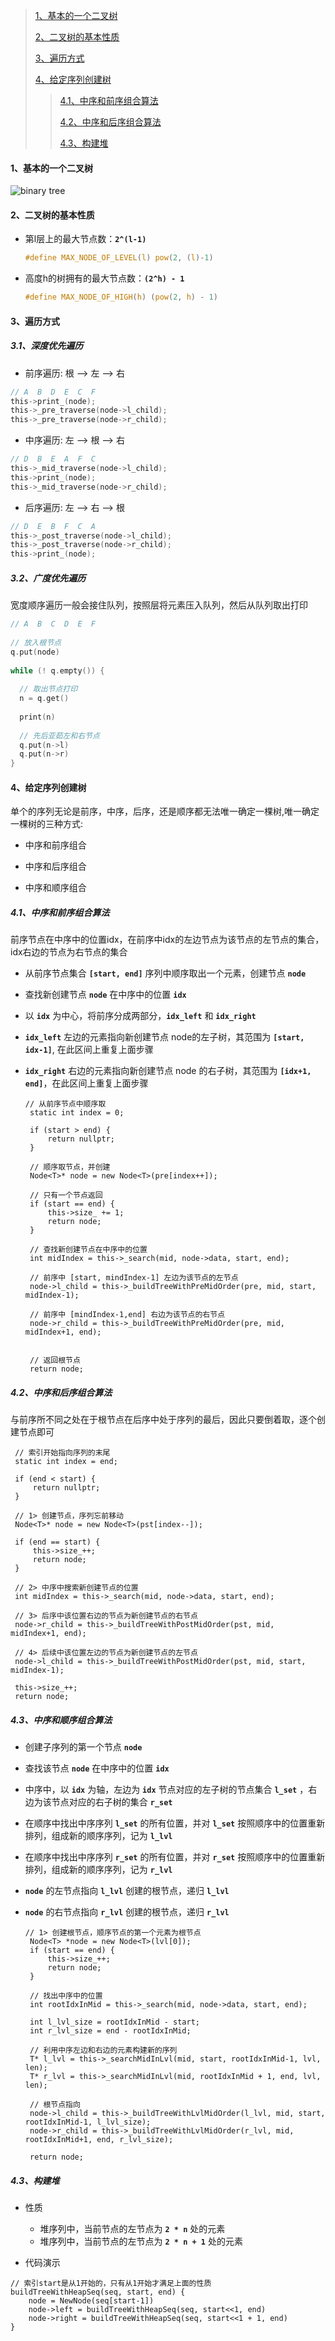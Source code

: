 > [1、基本的一个二叉树](#1)
>
> [2、二叉树的基本性质](#2)
>
> [3、遍历方式](#3)
>
> [4、给定序列创建树](#4)
> 
> > [4.1、中序和前序组合算法](#4.1)
> > 
> > [4.2、中序和后序组合算法](#4.2)
> > 
> > [4.3、构建堆](#4.3)
> 



<h4 id='1'> 1、基本的一个二叉树 </h4>

![binary tree](https://github.com/DingKingTim/datastructure/blob/master/tree/media/base_binarytree.jpeg)



<h4 id='2'> 2、二叉树的基本性质 </h4>

- 第l层上的最大节点数：**`2^(l-1)`**

   ```c
   #define MAX_NODE_OF_LEVEL(l) pow(2, (l)-1)
   ```

- 高度h的树拥有的最大节点数：**`(2^h) - 1`**

  ```c
  #define MAX_NODE_OF_HIGH(h) (pow(2, h) - 1)
  ```

<h4 id='3'> 3、遍历方式 </h4>

<h5 id='3.1'> 3.1、深度优先遍历 </h5>

   - 前序遍历: 根 --> 左 --> 右
   
   ```c
   // A  B  D  E  C  F
   this->print_(node);
   this->_pre_traverse(node->l_child);
   this->_pre_traverse(node->r_child);
   ```
   
   - 中序遍历: 左 --> 根 --> 右
   
   ```c
   // D  B  E  A  F  C
   this->_mid_traverse(node->l_child);
   this->print_(node);
   this->_mid_traverse(node->r_child);
   ```
   
   - 后序遍历: 左 --> 右 --> 根
   
   ```c
   // D  E  B  F  C  A
   this->_post_traverse(node->l_child);
   this->_post_traverse(node->r_child);
   this->print_(node);
   ```
    
<h5 id='3.2'> 3.2、广度优先遍历 </h5>

宽度顺序遍历一般会接住队列，按照层将元素压入队列，然后从队列取出打印
    
```c
// A  B  C  D  E  F
    
// 放入根节点
q.put(node)
    
while (! q.empty()) {
    
  // 取出节点打印
  n = q.get()
  
  print(n)
    
  // 先后亚茹左和右节点
  q.put(n->l)
  q.put(n->r)
}
```
    
<h4 id='4'> 4、给定序列创建树 </h4>

单个的序列无论是前序，中序，后序，还是顺序都无法唯一确定一棵树,唯一确定一棵树的三种方式:

- 中序和前序组合
   
- 中序和后序组合
   
- 中序和顺序组合
   
<h5 id='4.1'> 4.1、中序和前序组合算法 </h5>
 
前序节点在中序中的位置idx，在前序中idx的左边节点为该节点的左节点的集合，idx右边的节点为右节点的集合
 
- 从前序节点集合 **`[start, end]`** 序列中顺序取出一个元素，创建节点 **`node`**
- 查找新创建节点 **`node`** 在中序中的位置 **`idx`**
- 以 **`idx`** 为中心，将前序分成两部分，**`idx_left`** 和 **`idx_right`**
- **`idx_left`** 左边的元素指向新创建节点 node的左子树，其范围为 **`[start, idx-1]`**, 在此区间上重复上面步骤
- **`idx_right`** 右边的元素指向新创建节点 node 的右子树，其范围为 **`[idx+1, end]`**，在此区间上重复上面步骤
   
   ```
   // 从前序节点中顺序取
    static int index = 0;

    if (start > end) {
        return nullptr;
    }
    
    // 顺序取节点，并创建
    Node<T>* node = new Node<T>(pre[index++]);
    
    // 只有一个节点返回
    if (start == end) {
        this->size_ += 1;
        return node;
    }
    
    // 查找新创建节点在中序中的位置
    int midIndex = this->_search(mid, node->data, start, end);
    
    // 前序中 [start, mindIndex-1] 左边为该节点的左节点
    node->l_child = this->_buildTreeWithPreMidOrder(pre, mid, start, midIndex-1);
    
    // 前序中 [mindIndex-1,end] 右边为该节点的右节点
    node->r_child = this->_buildTreeWithPreMidOrder(pre, mid, midIndex+1, end);


    // 返回根节点
    return node;
   ```

<h5 id='4.2'> 4.2、中序和后序组合算法 </h5>

与前序所不同之处在于根节点在后序中处于序列的最后，因此只要倒着取，逐个创建节点即可

   ```
    // 索引开始指向序列的末尾
    static int index = end;

    if (end < start) {
        return nullptr;
    }

    // 1> 创建节点，序列忘前移动
    Node<T>* node = new Node<T>(pst[index--]);

    if (end == start) {
        this->size_++;
        return node;
    }

    // 2> 中序中搜索新创建节点的位置
    int midIndex = this->_search(mid, node->data, start, end);

    // 3> 后序中该位置右边的节点为新创建节点的右节点
    node->r_child = this->_buildTreeWithPostMidOrder(pst, mid, midIndex+1, end);

    // 4> 后续中该位置左边的节点为新创建节点的左节点
    node->l_child = this->_buildTreeWithPostMidOrder(pst, mid, start, midIndex-1);

    this->size_++;
    return node;
   ```

<h5 id='4.3'> 4.3、中序和顺序组合算法 </h5>

- 创建子序列的第一个节点 **`node`**
- 查找该节点 **`node`** 在中序中的位置 **`idx`**
- 中序中，以 **`idx`** 为轴，左边为 **`idx`** 节点对应的左子树的节点集合 **`l_set`** ，右边为该节点对应的右子树的集合 **`r_set`**
- 在顺序中找出中序序列 **`l_set`** 的所有位置，并对 **`l_set`** 按照顺序中的位置重新排列，组成新的顺序序列，记为 **`l_lvl`**
- 在顺序中找出中序序列 **`r_set`** 的所有位置，并对 **`r_set`** 按照顺序中的位置重新排列，组成新的顺序序列，记为 **`r_lvl`**
- **`node`** 的左节点指向 **`l_lvl`** 创建的根节点，递归 **`l_lvl`**
- **`node`** 的右节点指向 **`r_lvl`** 创建的根节点，递归 **`r_lvl`**
   
   ```
   // 1> 创建根节点，顺序节点的第一个元素为根节点
    Node<T> *node = new Node<T>(lvl[0]);
    if (start == end) {
        this->size_++;
        return node;
    }
    
    // 找出中序中的位置
    int rootIdxInMid = this->_search(mid, node->data, start, end);

    int l_lvl_size = rootIdxInMid - start;
    int r_lvl_size = end - rootIdxInMid;

    // 利用中序左边和右边的元素构建新的序列
    T* l_lvl = this->_searchMidInLvl(mid, start, rootIdxInMid-1, lvl, len);
    T* r_lvl = this->_searchMidInLvl(mid, rootIdxInMid + 1, end, lvl, len);
    
    // 根节点指向
    node->l_child = this->_buildTreeWithLvlMidOrder(l_lvl, mid, start, rootIdxInMid-1, l_lvl_size);
    node->r_child = this->_buildTreeWithLvlMidOrder(r_lvl, mid, rootIdxInMid+1, end, r_lvl_size);
     
    return node;
   ```
   
<h5 id='4.3'> 4.3、构建堆 </h5>

- 性质

	- 堆序列中，当前节点的左节点为 **`2 * n`** 处的元素
	- 堆序列中，当前节点的左节点为 **`2 * n + 1`** 处的元素
	
- 代码演示

```
// 索引start是从1开始的，只有从1开始才满足上面的性质
buildTreeWithHeapSeq(seq, start, end) {
	node = NewNode(seq[start-1])
	node->left = buildTreeWithHeapSeq(seq, start<<1, end)
	node->right = buildTreeWithHeapSeq(seq, start<<1 + 1, end)
}
```


